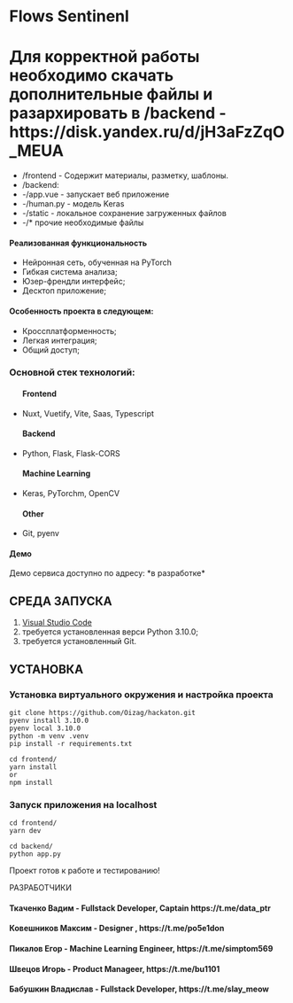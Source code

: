 
# Flows Sentinenl

<h1>Для корректной работы необходимо скачать дополнительные файлы и разархировать в /backend - https://disk.yandex.ru/d/jH3aFzZqO_MEUA</h1>

<ul>
<li>/frontend - Содержит материалы, разметку, шаблоны.</li>
<li>/backend:</li>
  <li>-/app.vue - запускает веб приложение</li>
  <li>-/human.py - модель Keras</li>
  <li>-/static - локальное сохранение загруженных файлов</li>
  <li>-/* прочие необходимые файлы </li>
</ul>
  
<h4>Реализованная функциональность</h4>
<ul>
    <li>Нейронная сеть, обученная на PyTorch</li>
    <li>Гибкая система анализа;</li>
    <li>Юзер-френдли интерфейс;</li>
    <li>Десктоп приложение;</li>
</ul> 
<h4>Особенность проекта в следующем:</h4>
<ul>
 <li>Кроссплатформенность;</li>
 <li>Легкая интеграция;</li>
 <li>Общий доступ;</li>  
 </ul>
 <h3>Основной стек технологий:</h3>
<ul>
  <h4>Frontend</h4>
	<li>Nuxt, Vuetify, Vite, Saas, Typescript</li>
  <h4>Backend</h4>
	<li>Python, Flask, Flask-CORS</li>
	<h4>Machine Learning</h4>
	<li>Keras, PyTorchm, OpenCV</li>
	<h4>Other</h4>
	<li>Git, pyenv</li>
 </ul>
 <h4>Демо</h4>
<p>Демо сервиса доступно по адресу: *в разработке* </p>

СРЕДА ЗАПУСКА
------------
1) <a href="https://code.visualstudio.com/">Visual Studio Code</a>
2) требуется установленная верси Python 3.10.0;
3) требуется установленный Git.

УСТАНОВКА
------------

### Установка виртуального окружения и настройка проекта
~~~
git clone https://github.com/Oizag/hackaton.git
pyenv install 3.10.0
pyenv local 3.10.0
python -m venv .venv
pip install -r requirements.txt
~~~
~~~
cd frontend/
yarn install
or
npm install
~~~

### Запуск приложения на localhost
~~~
cd frontend/
yarn dev
~~~
~~~
cd backend/
python app.py
~~~

Проект готов к работе и тестированию!

РАЗРАБОТЧИКИ
<h4>Ткаченко Вадим - Fullstack Developer, Captain https://t.me/data_ptr</h4>
<h4>Ковешников Максим - Designer , https://t.me/po5e1don</h4>
<h4>Пикалов Егор - Machine Learning Engineer, https://t.me/simptom569 </h4>
<h4>Швецов Игорь - Product Manageer, https://t.me/bu1101</h4>
<h4>Бабушкин Владислав - Fullstack Developer, https://t.me/slay_meow</h4>
